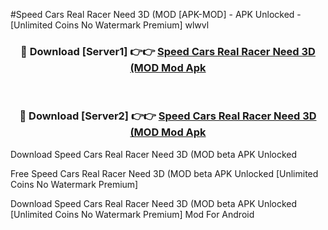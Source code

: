 #Speed Cars Real Racer Need 3D (MOD [APK-MOD] - APK Unlocked - [Unlimited Coins No Watermark Premium] wlwvl



<div align="center">

<h3>🔴 Download [Server1] 👉👉 <a href="https://momento.my/?title=Speed_Cars_Real_Racer_Need_3D_(MOD">Speed Cars Real Racer Need 3D (MOD Mod Apk</a></h3><br>

<h3>🔴 Download [Server2] 👉👉 <a href="https://momento.my/?title=Speed_Cars_Real_Racer_Need_3D_(MOD">Speed Cars Real Racer Need 3D (MOD Mod Apk</a></h3>
</div>



Download Speed Cars Real Racer Need 3D (MOD beta APK Unlocked

Free Speed Cars Real Racer Need 3D (MOD beta APK Unlocked [Unlimited Coins No Watermark Premium]

Download Speed Cars Real Racer Need 3D (MOD beta APK Unlocked [Unlimited Coins No Watermark Premium] Mod For Android
